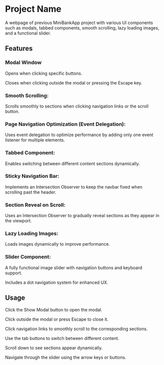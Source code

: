 # Project Name

A  webpage of previous MiniBankApp project with various UI components such as modals, tabbed components, smooth scrolling, lazy loading images, and a functional slider.

## Features

### Modal Window

Opens when clicking specific buttons.

Closes when clicking outside the modal or pressing the Escape key.

### Smooth Scrolling:

Scrolls smoothly to sections when clicking navigation links or the scroll button.

### Page Navigation Optimization (Event Delegation):

Uses event delegation to optimize performance by adding only one event listener for multiple elements.

### Tabbed Component:

Enables switching between different content sections dynamically.

### Sticky Navigation Bar:

Implements an Intersection Observer to keep the navbar fixed when scrolling past the header.

### Section Reveal on Scroll:

Uses an Intersection Observer to gradually reveal sections as they appear in the viewport.

### Lazy Loading Images:

Loads images dynamically to improve performance.

### Slider Component:

A fully functional image slider with navigation buttons and keyboard support.

Includes a dot navigation system for enhanced UX.
## Usage

Click the Show Modal button to open the modal.

Click outside the modal or press Escape to close it.

Click navigation links to smoothly scroll to the corresponding sections.

Use the tab buttons to switch between different content.

Scroll down to see sections appear dynamically.

Navigate through the slider using the arrow keys or buttons.

